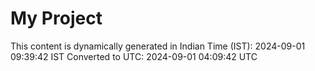 # My Project

This content is dynamically generated in Indian Time (IST): 2024-09-01 09:39:42 IST
Converted to UTC: 2024-09-01 04:09:42 UTC
